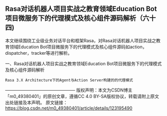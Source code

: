 ## Rasa对话机器人项目实战之教育领域Education Bot项目微服务下的代理模式及核心组件源码解析（六十四)

本文继续围绕工业级业务对话平台和框架Rasa，对Rasa对话机器人项目实战之教育领域Education Bot项目微服务下的代理模式及核心组件源码如action，dispatcher，tracker等进行解析。

一、Rasa对话机器人项目实战之教育领域Education Bot项目微服务下的代理模式及核心组件源码解析

    Rasa 3.X Architecture下的Agent与Action Server构建的的代理模式


————————————————
版权声明：本文为CSDN博主「m0_49380401」的原创文章，遵循CC 4.0 BY-SA版权协议，转载请附上原文出处链接及本声明。
原文链接：https://blog.csdn.net/m0_49380401/article/details/123195490
